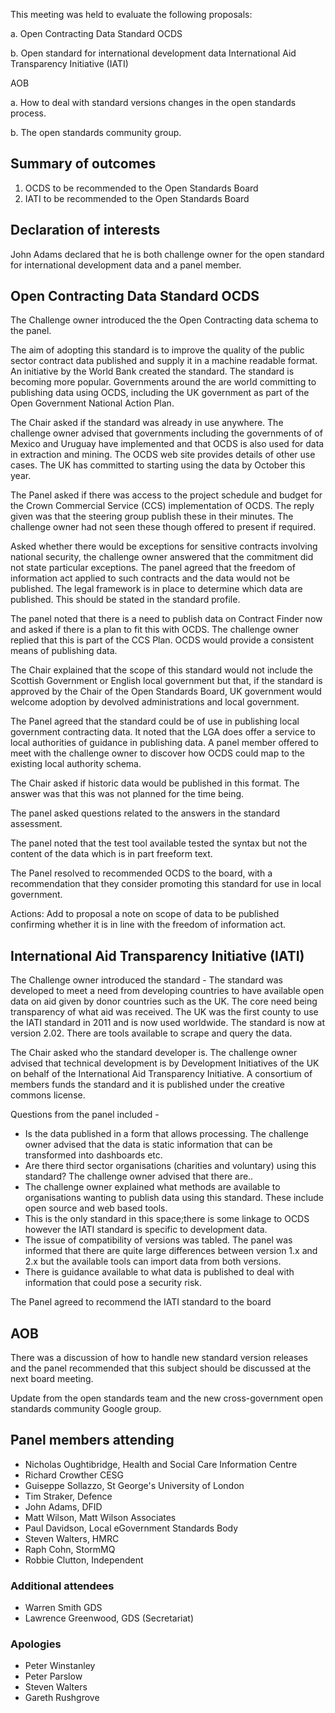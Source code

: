 This meeting was held to evaluate the following proposals:

a. Open Contracting Data Standard OCDS

b. Open standard for international development data International Aid Transparency Initiative (IATI)

AOB

a. How to deal with standard versions changes in the open standards process.

b. The open standards community group.

## Summary of outcomes

1. OCDS to be recommended to the Open Standards Board
2. IATI to be recommended to the Open Standards Board

## Declaration of interests

John Adams declared that he is both challenge owner for the open standard for international development data and a panel member.

## Open Contracting Data Standard OCDS

The Challenge owner introduced the the Open Contracting data schema to the panel.

The aim of adopting this standard is to improve the quality of the public sector contract data published and supply it in a machine readable format. An initiative by the World Bank created the standard. The standard is becoming more popular. Governments around the are world committing to publishing data using OCDS, including the UK government as part of the Open Government National Action Plan.

The Chair asked if the standard was already in use anywhere. The challenge owner advised that governments including the governments of of Mexico and Uruguay have implemented and that OCDS is also used for data in extraction and mining. The OCDS web site provides details of other use cases. The UK has committed to starting using the data by October this year.

The Panel asked if there was access to the project schedule and budget for the Crown Commercial Service (CCS) implementation of OCDS. The reply given was that the steering group publish these in their minutes. The challenge owner had not seen these though offered to present if required.

Asked whether there would be exceptions for sensitive contracts involving national security, the challenge owner answered that the commitment did not state particular exceptions. The panel agreed that the freedom of information act applied to such contracts and the data would not be published. The legal framework is in place to determine which data are published. This should be stated in the standard profile.

The panel noted that there is a need to publish data on Contract Finder now and asked if there is a plan to fit this with OCDS. The challenge owner replied that this is part of the CCS Plan. OCDS would provide a consistent means of publishing data.

The Chair explained that the scope of this standard would not include the Scottish Government or English local government but that, if the standard is approved by the Chair of the Open Standards Board, UK government would welcome adoption by devolved administrations and local government.

The Panel agreed that the standard could be of use in publishing local government contracting data. It noted that the LGA does offer a service to local authorities of guidance in publishing data. A panel member offered to meet with the challenge owner to discover how OCDS could map to the existing local authority schema.

The Chair asked if historic data would be published in this format. The answer was that this was not planned for the time being.

The panel asked questions related to the answers in the standard assessment.

The panel noted that the test tool available tested the syntax but not the content of the data which is in part freeform text.

The Panel resolved to recommended OCDS to the board, with a recommendation that they consider promoting this standard for use in local government.

Actions: Add to proposal a note on scope of data to be published confirming whether it is in line with the freedom of information act.

## International Aid Transparency Initiative (IATI)

The Challenge owner introduced the standard - The standard was developed to meet a need from developing countries to have available open data on aid given by donor countries such as the UK. The core need being transparency of what aid was received. The UK was the first county to use the IATI standard in 2011 and is now used worldwide. The standard is now at version 2.02. There are tools available to scrape and query the data.

The Chair asked who the standard developer is. The challenge owner advised that technical development is by Development Initiatives of the UK on behalf of the International Aid Transparency Initiative. A consortium of members funds the standard and it is published under the creative commons license.

Questions from the panel included -

* Is the data published in a form that allows processing. The challenge owner advised that the data is static information that can be transformed into dashboards etc.
* Are there third sector organisations (charities and voluntary) using this standard? The challenge owner advised that there are..
* The challenge owner explained what methods are available to organisations wanting to publish data using this standard. These include open source and web based tools.
* This is the only standard in this space;there is some linkage to OCDS however the IATI standard is specific to development data.
* The issue of compatibility of versions was tabled. The panel was informed that there are quite large differences between version 1.x and 2.x but the available tools can import data from both versions.
* There is guidance available to what data is published to deal with information that could pose a security risk.

The Panel agreed to recommend the IATI standard to the board

## AOB

There was a discussion of how to handle new standard version releases and the panel recommended that this subject should be discussed at the next board meeting.

Update from the open standards team and the new cross-government open standards community Google group.

## Panel members attending

* Nicholas Oughtibridge, Health and Social Care Information Centre
* Richard Crowther CESG
* Guiseppe Sollazzo, St George's University of London
* Tim Straker, Defence
* John Adams, DFID
* Matt Wilson, Matt Wilson Associates
* Paul Davidson, Local eGovernment Standards Body
* Steven Walters, HMRC
* Raph Cohn, StormMQ
* Robbie Clutton, Independent

### Additional attendees
* Warren Smith GDS
* Lawrence Greenwood, GDS (Secretariat)

### Apologies
* Peter Winstanley
* Peter Parslow
* Steven Walters
* Gareth Rushgrove
